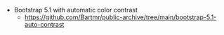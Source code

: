 - Bootstrap 5.1 with automatic color contrast
  - <https://github.com/Bartmr/public-archive/tree/main/bootstrap-5.1-auto-contrast>
